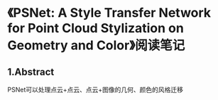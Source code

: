 # 《PSNet: A Style Transfer Network for Point Cloud Stylization on Geometry and Color》阅读笔记

## 1.Abstract

PSNet可以处理点云+点云、点云+图像的几何、颜色的风格迁移

